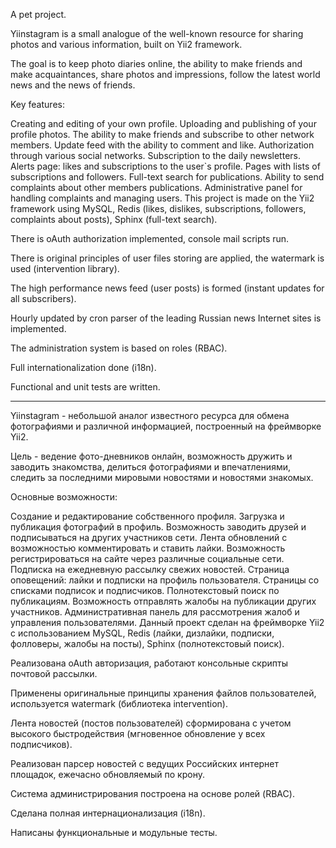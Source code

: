 A pet project.

Yiinstagram is a small analogue of the well-known resource for sharing photos and various information, built on Yii2 framework.

The goal is to keep photo diaries online, the ability to make friends and make acquaintances, share photos and impressions, follow the latest world news and the news of friends.

Key features:

Creating and editing of your own profile.
Uploading and publishing of your profile photos.
The ability to make friends and subscribe to other network members.
Update feed with the ability to comment and like.
Authorization through various social networks.
Subscription to the daily newsletters.
Alerts page: likes and subscriptions to the user`s profile.
Pages with lists of subscriptions and followers.
Full-text search for publications.
Ability to send complaints about other members publications.
Administrative panel for handling complaints and managing users.
This project is made on the Yii2 framework using MySQL, Redis (likes, dislikes, subscriptions, followers, complaints about posts), Sphinx (full-text search).

There is oAuth authorization implemented, console mail scripts run.

There is original principles of user files storing are applied, the watermark is used (intervention library).

The high performance news feed (user posts) is formed (instant updates for all subscribers).

Hourly updated by cron parser of the leading Russian news Internet sites is implemented.

The administration system is based on roles (RBAC).

Full internationalization done (i18n).

Functional and unit tests are written.

-------------------------------------------------------------------------------------------------------------------------------------------

Yiinstagram - небольшой аналог известного ресурса для обмена фотографиями и различной информацией, построенный на фреймворке Yii2.

Цель - ведение фото-дневников онлайн, возможность дружить и заводить знакомства, делиться фотографиями и впечатлениями, следить за последними мировыми новостями и новостями знакомых.

Основные возможности:

Создание и редактирование собственного профиля.
Загрузка и публикация фотографий в профиль.
Возможность заводить друзей и подписываться на других участников сети.
Лента обновлений с возможностью комментировать и ставить лайки.
Возможность регистрироваться на сайте через различные социальные сети.
Подписка на ежедневную рассылку свежих новостей.
Страница оповещений: лайки и подписки на профиль пользователя.
Страницы со списками подписок и подписчиков.
Полнотекстовый поиск по публикациям.
Возможность отправлять жалобы на публикации других участников.
Административная панель для рассмотрения жалоб и управления пользователями.
Данный проект сделан на фреймворке Yii2 с использованием MySQL, Redis (лайки, дизлайки, подписки, фолловеры, жалобы на посты), Sphinx (полнотекстовый поиск).

Реализована oAuth авторизация, работают консольные скрипты почтовой рассылки.

Применены оригинальные принципы хранения файлов пользователей, используется watermark (библиотека intervention).

Лента новостей (постов пользователей) сформирована с учетом высокого быстродействия (мгновенное обновление у всех подписчиков).

Реализован парсер новостей с ведущих Российских интернет площадок, ежечасно обновляемый по крону.

Система администрирования построена на основе ролей (RBAC).

Сделана полная интернационализация (i18n).

Написаны функциональные и модульные тесты.
